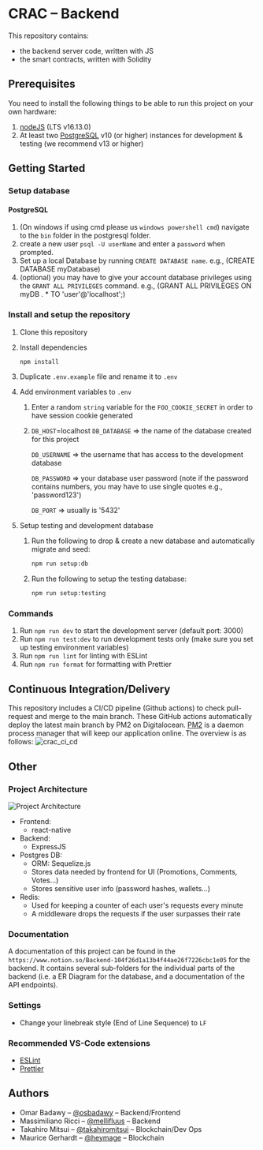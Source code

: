 # CRAC – Backend

This repository contains:

- the backend server code, written with JS
- the smart contracts, written with Solidity

## Prerequisites

You need to install the following things to be able to run this project on your own hardware:

1. [nodeJS](https://nodejs.org/en/download/) (LTS v16.13.0)
2. At least two [PostgreSQL](https://www.postgresql.org/download/) v10 (or higher) instances for development & testing (we recommend v13 or higher)

## Getting Started

### Setup database

#### PostgreSQL

1. (On windows if using cmd please us `windows powershell cmd`) navigate to the `bin` folder in the postgresql folder.
2. create a new user `psql -U userName` and enter a `password` when prompted.
3. Set up a local Database by running `CREATE DATABASE name`.
   e.g., (CREATE DATABASE myDatabase)
4. (optional) you may have to give your account database privileges using the `GRANT ALL PRIVILEGES` command.
   e.g., (GRANT ALL PRIVILEGES ON myDB . \* TO 'user'@'localhost';)

### Install and setup the repository

1. Clone this repository
2. Install dependencies

   ```zsh
   npm install
   ```

3. Duplicate `.env.example` file and rename it to `.env`
4. Add environment variables to `.env`

   1. Enter a random `string` variable for the `FOO_COOKIE_SECRET` in order to have session cookie generated
   2. `DB_HOST`=localhost
      `DB_DATABASE` => the name of the database created for this project

      `DB_USERNAME` => the username that has access to the development database

      `DB_PASSWORD` => your database user password (note if the password contains numbers, you may have to use single quotes e.g., 'password123')

      `DB_PORT` => usually is '5432'

5. Setup testing and development database

   1. Run the following to drop & create a new database and automatically migrate and seed:

      ```zsh
      npm run setup:db
      ```

   2. Run the following to setup the testing database:

      ```zsh
      npm run setup:testing
      ```

### Commands

1. Run `npm run dev` to start the development server (default port: 3000)
2. Run `npm run test:dev` to run development tests only (make sure you set up testing environment variables)
3. Run `npm run lint` for linting with ESLint
4. Run `npm run format` for formatting with Prettier

## Continuous Integration/Delivery

This repository includes a CI/CD pipeline (Github actions) to check pull-request and merge to the main branch. These GitHub actions automatically deploy the latest main branch by PM2 on Digitalocean. [PM2](https://pm2.keymetrics.io) is a daemon process manager that will keep our application online. The overview is as follows:
![crac_ci_cd](https://user-images.githubusercontent.com/78789212/200859463-fc45dc28-0cca-4a1b-9ddf-df190ea9fe5f.png)

## Other

### Project Architecture

![Project Architecture](https://user-images.githubusercontent.com/28442090/164616055-627c3748-2296-4ff4-84cc-1aa7c0fb95c1.png)

- Frontend:
  - react-native
- Backend:
  - ExpressJS
- Postgres DB:
  - ORM: Sequelize.js
  - Stores data needed by frontend for UI (Promotions, Comments, Votes...)
  - Stores sensitive user info (password hashes, wallets...)
- Redis:
  - Used for keeping a counter of each user's requests every minute
  - A middleware drops the requests if the user surpasses their rate

### Documentation

A documentation of this project can be found in the `https://www.notion.so/Backend-104f26d1a13b4f44ae26f7226cbc1e05` for the backend. It contains several sub-folders for the individual parts of the backend (i.e. a ER Diagram for the database, and a documentation of the API endpoints).

### Settings

- Change your linebreak style (End of Line Sequence) to `LF`

### Recommended VS-Code extensions

- [ESLint](https://marketplace.visualstudio.com/items?itemName=dbaeumer.vscode-eslint)
- [Prettier](https://marketplace.visualstudio.com/items?itemName=esbenp.prettier-vscode)

## Authors

- Omar Badawy – [@osbadawy](https://github.com/osbadawy) – Backend/Frontend
- Massimiliano Ricci – [@mellifluus](https://github.com/mellifluus) – Backend
- Takahiro Mitsui – [@takahiromitsui](https://github.com/takahiromitsui) – Blockchain/Dev Ops
- Maurice Gerhardt – [@heymage](https://github.com/heymage) – Blockchain
